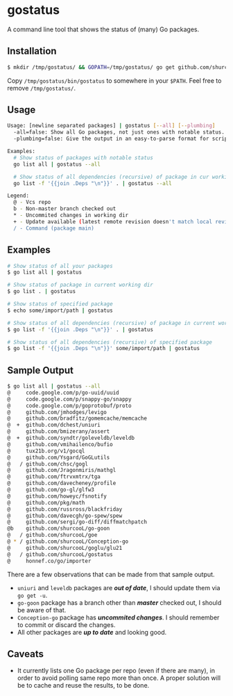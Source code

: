 gostatus
========

A command line tool that shows the status of (many) Go packages.

Installation
------------

```bash
$ mkdir /tmp/gostatus/ && GOPATH=/tmp/gostatus/ go get github.com/shurcooL/gostatus
```

Copy `/tmp/gostatus/bin/gostatus` to somewhere in your `$PATH`. Feel free to remove `/tmp/gostatus/`.

Usage
-----

```bash
Usage: [newline separated packages] | gostatus [--all] [--plumbing]
  -all=false: Show all Go packages, not just ones with notable status.
  -plumbing=false: Give the output in an easy-to-parse format for scripts.

Examples:
  # Show status of packages with notable status
  go list all | gostatus --all

  # Show status of all dependencies (recursive) of package in cur working dir
  go list -f '{{join .Deps "\n"}}' . | gostatus --all

Legend:
  @ - Vcs repo
  b - Non-master branch checked out
  * - Uncommited changes in working dir
  + - Update available (latest remote revision doesn't match local revision)
  / - Command (package main)
```

Examples
--------

```bash
# Show status of all your packages
$ go list all | gostatus

# Show status of package in current working dir
$ go list . | gostatus

# Show status of specified package
$ echo some/import/path | gostatus

# Show status of all dependencies (recursive) of package in current working dir
$ go list -f '{{join .Deps "\n"}}' . | gostatus

# Show status of all dependencies (recursive) of specified package
$ go list -f '{{join .Deps "\n"}}' some/import/path | gostatus
```

Sample Output
-------------

```bash
$ go list all | gostatus --all
@     code.google.com/p/go-uuid/uuid
@     code.google.com/p/snappy-go/snappy
@     code.google.com/p/goprotobuf/proto
@     github.com/jmhodges/levigo
@     github.com/bradfitz/gomemcache/memcache
@  +  github.com/dchest/uniuri
@     github.com/bmizerany/assert
@  +  github.com/syndtr/goleveldb/leveldb
@     github.com/vmihailenco/bufio
@     tux21b.org/v1/gocql
@     github.com/Ysgard/GoGLutils
@   / github.com/chsc/gogl
@     github.com/Jragonmiris/mathgl
@     github.com/ftrvxmtrx/tga
@     github.com/davecheney/profile
@     github.com/go-gl/glfw3
@     github.com/howeyc/fsnotify
@     github.com/pkg/math
@     github.com/russross/blackfriday
@     github.com/davecgh/go-spew/spew
@     github.com/sergi/go-diff/diffmatchpatch
@b    github.com/shurcooL/go-goon
@   / github.com/shurcooL/goe
@ * / github.com/shurcooL/Conception-go
@     github.com/shurcooL/goglu/glu21
@   / github.com/shurcooL/gostatus
@     honnef.co/go/importer
```

There are a few observations that can be made from that sample output.

- `uniuri` and `leveldb` packages are ***out of date***, I should update them via `go get -u`.
- `go-goon` package has a branch other than ***master*** checked out, I should be aware of that.
- `Conception-go` package has ***uncommited changes***. I should remember to commit or discard the changes.
- All other packages are ***up to date*** and looking good.

Caveats
-------

- It currently lists one Go package per repo (even if there are many), in order to avoid polling same repo more than once. A proper solution will be to cache and reuse the results, to be done.
